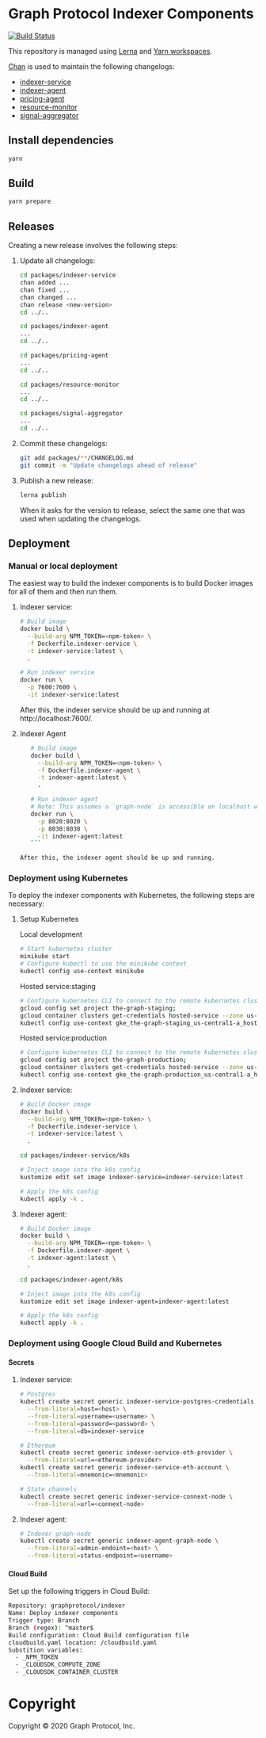 # Graph Protocol Indexer Components

[![Build Status](https://travis-ci.com/graphprotocol/indexer.svg?branch=master)](https://travis-ci.com/graphprotocol/indexer)

This repository is managed using [Lerna](https://lerna.js.org/) and [Yarn
workspaces](https://classic.yarnpkg.com/en/docs/workspaces/).

[Chan](https://github.com/geut/chan/tree/master/packages/chan) is used to
maintain the following changelogs:

- [indexer-service](packages/indexer-service/CHANGELOG.md)
- [indexer-agent](packages/indexer-agent/CHANGELOG.md)
- [pricing-agent](packages/pricing-agent/CHANGELOG.md)
- [resource-monitor](packages/resource-monitor/CHANGELOG.md)
- [signal-aggregator](packages/signal-aggregator/CHANGELOG.md)

## Install dependencies

```sh
yarn
```

## Build

```sh
yarn prepare
```

## Releases

Creating a new release involves the following steps:

1. Update all changelogs:

   ```sh
   cd packages/indexer-service
   chan added ...
   chan fixed ...
   chan changed ...
   chan release <new-version>
   cd ../..

   cd packages/indexer-agent
   ...
   cd ../..

   cd packages/pricing-agent
   ...
   cd ../..

   cd packages/resource-monitor
   ...
   cd ../..

   cd packages/signal-aggregator
   ...
   cd ../..
   ```

2. Commit these changelogs:

   ```sh
   git add packages/**/CHANGELOG.md
   git commit -m "Update changelogs ahead of release"
   ```

3. Publish a new release:

   ```sh
   lerna publish
   ```

   When it asks for the version to release, select the same one that was used
   when updating the changelogs.

## Deployment

### Manual or local deployment

The easiest way to build the indexer components is to build Docker images for
all of them and then run them.

1. Indexer service:

   ```sh
   # Build image
   docker build \
     --build-arg NPM_TOKEN=<npm-token> \
     -f Dockerfile.indexer-service \
     -t indexer-service:latest \
     .

   # Run indexer service
   docker run \
     -p 7600:7600 \
     -it indexer-service:latest
   ```

   After this, the indexer service should be up and running at
   http://localhost:7600/.

2. Indexer Agent

    ```sh
       # Build image
       docker build \
         --build-arg NPM_TOKEN=<npm-token> \
         -f Dockerfile.indexer-agent \
         -t indexer-agent:latest \
         .
    
       # Run indexer agent 
       # Note: This assumes a `graph-node` is accessible on localhost with the admin endpoint on port 8020 and status endpoint on port 8030. 
       docker run \
         -p 8020:8020 \
         -p 8030:8030 \
         -it indexer-agent:latest        
       ```

   After this, the indexer agent should be up and running.

### Deployment using Kubernetes

To deploy the indexer components with Kubernetes, the following steps are
necessary:

1. Setup Kubernetes

    Local development
    ```sh        
    # Start kubernetes cluster   
    minikube start
    # Configure kubectl to use the minikube context
    kubectl config use-context minikube
    ```
   
    Hosted service:staging
    ```sh     
    # Configure kubernetes CLI to connect to the remote kubernetes cluster
    gcloud config set project the-graph-staging;
    gcloud container clusters get-credentials hosted-service --zone us-central1-a;
    kubectl config use-context gke_the-graph-staging_us-central1-a_hosted-service;           
    ```
   
   Hosted service:production
   ```sh     
   # Configure kubernetes CLI to connect to the remote kubernetes cluster
   gcloud config set project the-graph-production;
   gcloud container clusters get-credentials hosted-service --zone us-central1-a;
   kubectl config use-context gke_the-graph-production_us-central1-a_hosted-service;           
   ```
   
2. Indexer service:

   ```sh
   # Build Docker image
   docker build \
     --build-arg NPM_TOKEN=<npm-token> \
     -f Dockerfile.indexer-service \
     -t indexer-service:latest \
     .

   cd packages/indexer-service/k8s

   # Inject image into the k8s config
   kustomize edit set image indexer-service=indexer-service:latest

   # Apply the k8s config
   kubectl apply -k .
   ```

3. Indexer agent:

   ```sh
   # Build Docker image
   docker build \
     --build-arg NPM_TOKEN=<npm-token> \
     -f Dockerfile.indexer-agent \
     -t indexer-agent:latest \
     .

   cd packages/indexer-agent/k8s

   # Inject image into the k8s config
   kustomize edit set image indexer-agent=indexer-agent:latest

   # Apply the k8s config
   kubectl apply -k . 
   ```
   
### Deployment using Google Cloud Build and Kubernetes

#### Secrets

1. Indexer service:

   ```sh
   # Postgres
   kubectl create secret generic indexer-service-postgres-credentials \
     --from-literal=host=<host> \
     --from-literal=username=<username> \
     --from-literal=password=<password> \
     --from-literal=db=indexer-service

   # Ethereum
   kubectl create secret generic indexer-service-eth-provider \
     --from-literal=url=<ethereum-provider>
   kubectl create secret generic indexer-service-eth-account \
     --from-literal=mnemonic=<mnemonic>

   # State channels
   kubectl create secret generic indexer-service-connext-node \
     --from-literal=url=<connext-node>
   ```
2. Indexer agent:

   ```sh
   # Indexer graph-node
   kubectl create secret generic indexer-agent-graph-node \
     --from-literal=admin-endoint=<host> \
     --from-literal=status-endpoint=<username>    
   ```
   
#### Cloud Build

Set up the following triggers in Cloud Build:

```sh
Repository: graphprotocol/indexer
Name: Deploy indexer components
Trigger type: Branch
Branch (regex): ^master$
Build configuration: Cloud Build configuration file
cloudbuild.yaml location: /cloudbuild.yaml
Substition variables:
  - _NPM_TOKEN
  - _CLOUDSDK_COMPUTE_ZONE
  - _CLOUDSDK_CONTAINER_CLUSTER
```

# Copyright

Copyright &copy; 2020 Graph Protocol, Inc.
